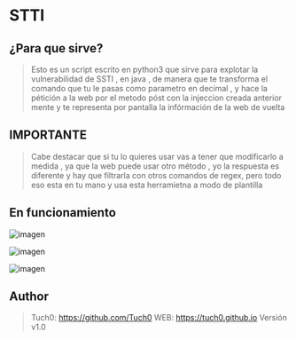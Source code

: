 # STTI
## ¿Para que sirve?
> Esto es un script escrito en python3 que sirve para explotar la vulnerabilidad de SSTI , en java , de manera que te transforma el comando que tu le pasas como parametro en decimal , y hace la pétición a la web por el metodo póst con la injeccion creada anterior mente y te representa por pantalla la infórmación de la web de vuelta

## IMPORTANTE
> Cabe destacar que si tu lo quieres usar vas a tener que modificarlo a medida , ya que la web puede usar otro método , yo la respuesta es diferente y hay que filtrarla con otros comandos de regex, pero todo eso esta en tu mano y usa esta herramietna a modo de plantilla

## En funcionamiento
![imagen](https://user-images.githubusercontent.com/78491659/220984015-26eaaa78-4ca2-40a7-bc3d-b16c07fbe428.png)

![imagen](https://user-images.githubusercontent.com/78491659/220984116-0540917c-f953-49a2-8f3c-ddb2a08250c4.png)

![imagen](https://user-images.githubusercontent.com/78491659/220984199-885f6234-ccde-45b7-a9db-afa0431ff1ad.png)


## Author
> Tuch0: https://github.com/Tuch0 WEB: https://tuch0.github.io
> Versión v1.0
